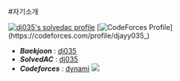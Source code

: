 #자기소개 

[![dj035's solvedac profile](http://mazassumnida.wtf/api/v2/generate_badge?boj=dj035)](https://solved.ac/profile/dj035) [![CodeForces Profile](http://cf.leed.at?id=djayy035_)](https://codeforces.com/profile/djayy035_)

* __*Baekjoon*__ : [dj035](http://icpc.me/dj035)
* __*SolvedAC*__ : [dj035](https://solved.ac/profile/dj035)
* __*Codeforces*__ : [dynami](https://codeforces.com/profile/dynami) [![](https://run.kaist.ac.kr/badges/codeforces/dynami.svg)](https://codeforces.com/profile/dynami)

